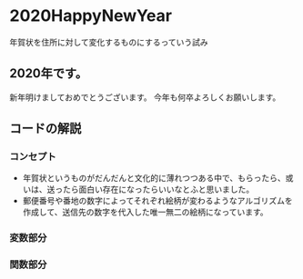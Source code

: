# 2020HappyNewYear
年賀状を住所に対して変化するものにするっていう試み

## 2020年です。
新年明けましておめでとうございます。
今年も何卒よろしくお願いします。

## コードの解説
### コンセプト
* 年賀状というものがだんだんと文化的に薄れつつある中で、もらったら、或いは、送ったら面白い存在になったらいいなとふと思いました。
* 郵便番号や番地の数字によってそれぞれ絵柄が変わるようなアルゴリズムを作成して、送信先の数字を代入した唯一無二の絵柄になっています。

### 変数部分

### 関数部分

